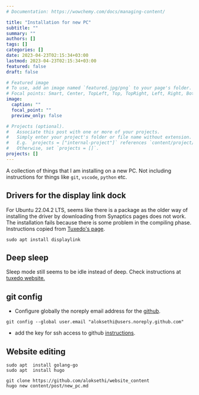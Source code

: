 ```yaml
---
# Documentation: https://wowchemy.com/docs/managing-content/

title: "Installation for new PC"
subtitle: ""
summary: ""
authors: []
tags: []
categories: []
date: 2023-04-23T02:15:34+03:00
lastmod: 2023-04-23T02:15:34+03:00
featured: false
draft: false

# Featured image
# To use, add an image named `featured.jpg/png` to your page's folder.
# Focal points: Smart, Center, TopLeft, Top, TopRight, Left, Right, BottomLeft, Bottom, BottomRight.
image:
  caption: ""
  focal_point: ""
  preview_only: false

# Projects (optional).
#   Associate this post with one or more of your projects.
#   Simply enter your project's folder or file name without extension.
#   E.g. `projects = ["internal-project"]` references `content/project/deep-learning/index.md`.
#   Otherwise, set `projects = []`.
projects: []
---
```

A collection of things that I am installing on a new PC.
Not including instructions for things like `git`, `vscode`, `python` etc.

## Drivers for the display link dock
For Ubuntu 22.04.2 LTS, seems like there is a package as the older way of installing the driver by downloading from Synaptics pages does not work. The installation fails because there is some problem in the compiling phase. Instructions copied from [Tuxedo's page](https://www.tuxedocomputers.com/en/Infos/Help-Support/Instructions/Universal-Dockingstation-Drivers-Installation.tuxedo).
```
sudo apt install displaylink
```

## Deep sleep
Sleep mode still seems to be idle instead of deep. Check instructions at [tuxedo website.](https://www.tuxedocomputers.com/en/Infos/Help-Support/Instructions/Fine-tuning-of-power-management-with-suspend-standby.tuxedo)

## git config
- Configure globally the noreply email address for the [github](https://docs.github.com/en/account-and-profile/setting-up-and-managing-your-personal-account-on-github/managing-email-preferences/setting-your-commit-email-address). 
```
git config --global user.email "aloksethi@users.noreply.github.com"
```
- add the key for ssh access to github [instructions](https://docs.github.com/en/authentication/connecting-to-github-with-ssh/adding-a-new-ssh-key-to-your-github-account).

## Website editing
```
sudo apt  install golang-go
sudo apt  install hugo

git clone https://github.com/aloksethi/website_content
hugo new content/post/new_pc.md
```
